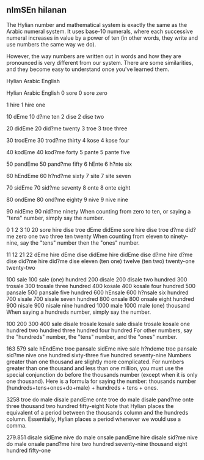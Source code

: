 ## nImSEn hilanan

The Hylian number and mathematical system is exactly the same as the Arabic numeral system. It uses base-10 numerals, where each successive numeral increases in value by a power of ten (in other words, they write and use numbers the same way we do).

However, the way numbers are written out in words and how they are pronounced is very different from our system. There are some similarities, and they become easy to understand once you've learned them. 
  
 

Hylian
Arabic
English
 	
Hylian
Arabic
English
0 
sore
0 
sore
zero
 	 	 	 
1
hire
1 
hire
one
 	
10
dEme
10 
d?me
ten
2 
dise
2 
dise
two
 	
20
didEme
20 
did?me
twenty
3 
troe
3 
troe
three
 	
30
trodEme
30 
trod?me
thirty
4 
kose
4 
kose
four
 	
40 
kodEme
40 
kod?me
forty
5 
pante
5 
pante
five
 	
50 
pandEme
50 
pand?me
fifty
6 
hEnte
6 
h?nte
six
 	
60 
hEndEme
60 
h?nd?me
sixty
7 
site
7 
site
seven
 	
70
sidEme
70 
sid?me
seventy
8
onte
8 
onte
eight
 	
80
ondEme
80 
ond?me
eighty
9
nive
9 
nive
nine
 	
90 
nidEme
90 
nid?me
ninety
When counting from zero to ten, or saying a "tens" number, simply say the number.

0
1
2
3
10
20
sore
hire
dise
troe
dEme
didEme
sore
hire
dise
troe
d?me
did?me
zero
one
two
three
ten
twenty
When counting from eleven to ninety-nine, say the "tens" number then the "ones" number.

11
12
21
22
dEme hire
dEme dise
didEme hire
didEme dise
d?me hire
d?me dise
did?me hire
did?me dise
eleven (ten one)
twelve (ten two)
twenty-one
twenty-two

 
100
sale
100 
sale
(one) hundred
200 
disale
200 
disale
two hundred
300
trosale
300 
trosale
three hundred
400
kosale
400 
kosale
four hundred
500
pansale
500 
pansale
five hundred
600
hEnsale
600 
h?nsale
six hundred
700
sisale
700 
sisale
seven hundred
800
onsale
800 
onsale
eight hundred
900
nisale
900 
nisale
nine hundred
1000
male
1000 
male
(one) thousand
When saying a hundreds number, simply say the number.

100
200
300
400
sale
disale
trosale
kosale
sale
disale
trosale
kosale
one hundred
two hundred
three hundred
four hundred
For other numbers, say the "hundreds" number, the "tens" number, and the "ones" number.

163
579
sale hEndEme troe
pansale sidEme nive
sale h?ndeme troe
pansale sid?me nive
one hundred sixty-three
five hundred seventy-nine
Numbers greater than one thousand are slightly more complicated. For numbers greater than one thousand and less than one million, you must use the special conjunction do before the thousands number (except when it is only one thousand). Here is a formula for saying the number: thousands number (hundreds+tens+ones+do+male) + hundreds + tens + ones.

3258
troe do male disale pandEme onte
troe do male disale pand?me onte
three thousand two hundred fifty-eight
Note that Hylian places the equivalent of a period between the thousands column and the hundreds column. Essentially, Hylian places a period whenever we would use a comma.

279.851
disale sidEme nive do male onsale pandEme hire
disale sid?me nive do male onsale pand?me hire
two hundred seventy-nine thousand eight hundred fifty-one
